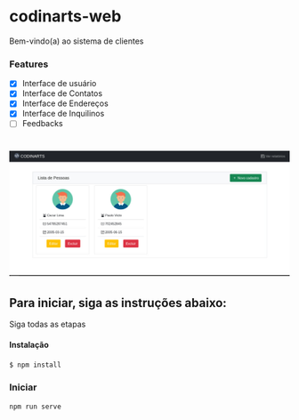 # codinarts-web
Bem-vindo(a) ao sistema de clientes

### Features

- [x] Interface de usuário
- [x] Interface de Contatos
- [x] Interface de Endereços
- [x] Interface de Inquilinos
- [ ] Feedbacks

<h1 align="center">
  <img alt="NextLevelWeek" title="#NextLevelWeek" src="./src/assets/home.jpeg" />
</h1>

## Para iniciar, siga as instruções abaixo:
Siga todas as etapas

#### Instalação
```
$ npm install
```

### Iniciar
```
npm run serve
```
